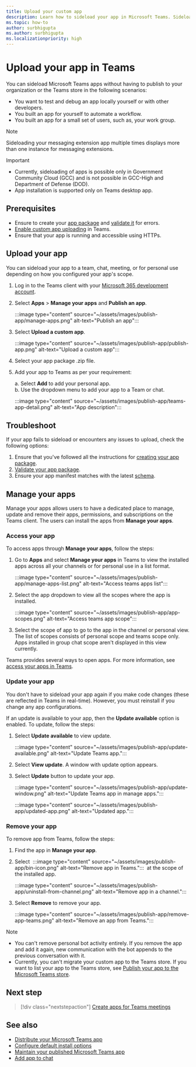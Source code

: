 ```yaml
---
title: Upload your custom app
description: Learn how to sideload your app in Microsoft Teams. Sideloading is common when testing and debugging an app during development.
ms.topic: how-to
author: surbhigupta
ms.author: surbhigupta
ms.localizationpriority: high
---
```


# Upload your app in Teams

You can sideload Microsoft Teams apps without having to publish to your organization or the Teams store in the following scenarios:

* You want to test and debug an app locally yourself or with other developers.
* You built an app for yourself to automate a workflow.
* You built an app for a small set of users, such as, your work group.

> [!NOTE]
> Sideloading your messaging extension app multiple times displays more than one instance for messaging extensions.

> [!IMPORTANT]
>
> * Currently, sideloading of apps is possible only in Government Community Cloud (GCC) and is not possible in GCC-High and Department of Defense (DOD).
> * App installation is supported only on Teams desktop app.

## Prerequisites

* Ensure to create your [app package](~/concepts/build-and-test/apps-package.md) and [validate it](https://dev.teams.microsoft.com/appvalidation.html) for errors.
* [Enable custom app uploading](~/concepts/build-and-test/prepare-your-o365-tenant.md#enable-custom-teams-apps-and-turn-on-custom-app-uploading) in Teams.
* Ensure that your app is running and accessible using HTTPs.

## Upload your app

You can sideload your app to a team, chat, meeting, or for personal use depending on how you configured your app's scope.

1. Log in to the Teams client with your [Microsoft 365 development account](https://developer.microsoft.com/en-us/microsoft-365/dev-program).
1. Select **Apps** > **Manage your apps** and **Publish an app**.

    :::image type="content" source="~/assets/images/publish-app/manage-apps.png" alt-text="Publish an app":::

1. Select **Upload a custom app**.

   :::image type="content" source="~/assets/images/publish-app/publish-app.png" alt-text="Upload a custom app":::

1. Select your app package .zip file.
1. Add your app to Teams as per your requirement:</br>

   a. Select **Add** to add your personal app.</br>
   b. Use the dropdown menu to add your app to a Team or chat.

    :::image type="content" source="~/assets/images/publish-app/teams-app-detail.png" alt-text="App description":::

## Troubleshoot

If your app fails to sideload or encounters any issues to upload, check the following options:

1. Ensure that you've followed all the instructions for [creating your app package](../../concepts/build-and-test/apps-package.md).
1. [Validate your app package](https://dev.teams.microsoft.com/appvalidation.html).
1. Ensure your app manifest matches with the latest [schema](../../resources/schema/manifest-schema.md).

## Manage your apps

Manage your apps allows users to have a dedicated place to manage, update and remove their apps, permissions, and subscriptions on the Teams client. The users can install the apps from **Manage your apps**.

### Access your app

To access apps through **Manage your apps**, follow the steps:

1. Go to **Apps** and select **Manage your apps** in Teams to view the installed apps across all your channels or for personal use in a list format.

    :::image type="content" source="~/assets/images/publish-app/manage-apps-list.png" alt-text="Access teams apps list":::

1. Select the app dropdown to view all the scopes where the app is installed.

    :::image type="content" source="~/assets/images/publish-app/app-scopes.png" alt-text="Access teams app scope":::

1. Select the scope of app to go to the app in the channel or personal view. The list of scopes consists of personal scope and teams scope only. Apps installed in group chat scope aren't displayed in this view currently.

Teams provides several ways to open apps. For more information, see [access your apps in Teams](https://support.microsoft.com/office/access-your-apps-in-teams-0758cb09-9e85-40e7-a974-51df7734646a).

### Update your app

You don't have to sideload your app again if you make code changes (these are reflected in Teams in real-time). However, you must reinstall if you change any app configurations.

If an update is available to your app, then the **Update available** option is enabled. To update, follow the steps:

1. Select **Update available** to view update.

     :::image type="content" source="~/assets/images/publish-app/update-available.png" alt-text="Update Teams app.":::

1. Select **View update**. A window with update option appears.
1. Select **Update** button to update your app.

     :::image type="content" source="~/assets/images/publish-app/update-window.png" alt-text="Update Teams app in manage apps.":::

     :::image type="content" source="~/assets/images/publish-app/updated-app.png" alt-text="Updated app.":::

### Remove your app

To remove app from Teams, follow the steps:

1. Find the app in **Manage your app**.

1. Select &nbsp;:::image type="content" source="~/assets/images/publish-app/bin-icon.png" alt-text="Remove app in Teams.":::&nbsp; at the scope of the installed app.

    :::image type="content" source="~/assets/images/publish-app/uninstall-from-channel.png" alt-text="Remove app in a channel.":::

1. Select **Remove** to remove your app.

    :::image type="content" source="~/assets/images/publish-app/remove-app-teams.png" alt-text="Remove an app from Teams.":::

> [!NOTE]
>
> * You can't remove personal bot activity entirely. If you remove the app and add it again, new communication with the bot appends to the previous conversation with it.
> * Currently, you can't migrate your custom app to the Teams store. If you want to list your app to the Teams store, see [Publish your app to the Microsoft Teams store](appsource/publish.md).

## Next step

> [!div class="nextstepaction"]
>[Create apps for Teams meetings](../../apps-in-teams-meetings/teams-apps-in-meetings.md)

## See also

* [Distribute your Microsoft Teams app](apps-publish-overview.md)
* [Configure default install options](~/concepts/deploy-and-publish/add-default-install-scope.md)
* [Maintain your published Microsoft Teams app](~/concepts/deploy-and-publish/appsource/post-publish/overview.md)
* [Add app to chat](/graph/api/chat-post-installedapps)
